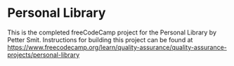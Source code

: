 # Personal Library

This is the completed freeCodeCamp project for the Personal Library by Petter Smit.
Instructions for building this project can be found at https://www.freecodecamp.org/learn/quality-assurance/quality-assurance-projects/personal-library
